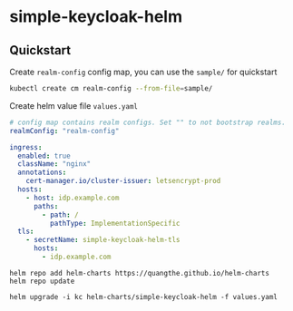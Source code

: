 # simple-keycloak-helm

## Quickstart

Create `realm-config` config map, you can use the `sample/` for quickstart

```bash
kubectl create cm realm-config --from-file=sample/
```

Create helm value file `values.yaml`

```yaml
# config map contains realm configs. Set "" to not bootstrap realms.
realmConfig: "realm-config"

ingress:
  enabled: true
  className: "nginx"
  annotations:
    cert-manager.io/cluster-issuer: letsencrypt-prod
  hosts:
    - host: idp.example.com
      paths:
        - path: /
          pathType: ImplementationSpecific
  tls:
    - secretName: simple-keycloak-helm-tls
      hosts:
        - idp.example.com
```

```
helm repo add helm-charts https://quangthe.github.io/helm-charts
helm repo update

helm upgrade -i kc helm-charts/simple-keycloak-helm -f values.yaml
```
